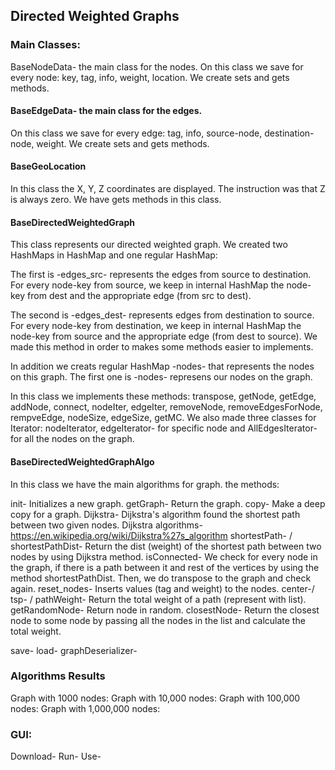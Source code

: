 ## Directed Weighted Graphs


### Main Classes:
BaseNodeData- the main class for the nodes.
On this class we save for every node: key, tag, info, weight, location.
We create sets and gets methods.

#### BaseEdgeData- the main class for the edges.
On this class we save for every edge: tag, info, source-node, destination-node, weight.
We create sets and gets methods.

#### BaseGeoLocation
In this class the X, Y, Z coordinates are displayed.
The instruction was that Z is always zero.
We have gets methods in this class.

#### BaseDirectedWeightedGraph
This class represents our directed weighted graph.
We created two HashMaps in HashMap and one regular HashMap:

The first is -edges_src- represents the edges from source to destination. 
For every node-key from source, we keep in internal HashMap the node-key from dest and the appropriate edge (from src to dest). 

The second is -edges_dest- represents edges from destination to source. 
For every node-key from destination, we keep in internal HashMap the node-key from source and the appropriate edge (from dest to source). 
We made this method in order to makes some methods easier to implements.

In addition we creats regular HashMap -nodes- that represents the nodes on this graph.
The first one is -nodes- represens our nodes on the graph.

In this class we implements these methods: transpose, getNode, getEdge, addNode, connect, nodeIter, edgeIter, removeNode, removeEdgesForNode, rempveEdge, nodeSize, edgeSize, getMC.
We also made three classes for Iterator: nodeIterator, edgeIterator- for specific node and AllEdgesIterator- for all the nodes on the graph.

#### BaseDirectedWeightedGraphAlgo
In this class we have the main algorithms for graph.
the methods:

init- Initializes a new graph.
getGraph- Return the graph.
copy- Make a deep copy for a graph.
Dijkstra- Dijkstra's algorithm found the shortest path between two given nodes. Dijkstra algorithms- https://en.wikipedia.org/wiki/Dijkstra%27s_algorithm
shortestPath- /
shortestPathDist- Return the dist (weight) of the shortest path between two nodes by using Dijkstra method.
isConnected- We check for every node in the graph, if there is a path between it and rest of the vertices by using the method shortestPathDist. Then, we do transpose to the graph and check again.
reset_nodes- Inserts values (tag and weight) to the nodes.
center-/
tsp- /
pathWeight- Return the total weight of a path (represent with list). 
getRandomNode- Return node in random.
closestNode- Return the closest node to some node by passing all the nodes in the list and calculate the total weight.

save-
load- 
graphDeserializer- 

### Algorithms Results
Graph with 1000 nodes:
Graph with 10,000 nodes:
Graph with 100,000 nodes:
Graph with 1,000,000 nodes:

### GUI:
Download-
Run-
Use-
